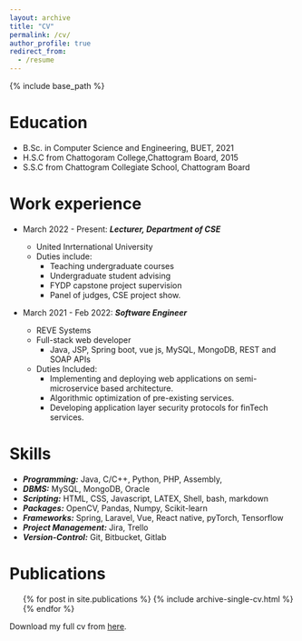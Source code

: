 ```yaml
---
layout: archive
title: "CV"
permalink: /cv/
author_profile: true
redirect_from:
  - /resume
---
```


{% include base_path %}

Education
======
* B.Sc. in Computer Science and Engineering, BUET, 2021
* H.S.C from Chattogoram College,Chattogram Board, 2015
* S.S.C from Chattogram Collegiate School, Chattogram Board

Work experience
======
* March 2022 - Present: ***Lecturer, Department of CSE***
  * United Inrternational University
  * Duties include:
    * Teaching undergraduate courses
    * Undergraduate student advising
    * FYDP capstone project supervision
    * Panel of judges, CSE project show.

* March 2021 -  Feb 2022: ***Software Engineer***
  * REVE Systems
  * Full-stack web developer
    * Java, JSP, Spring boot, vue js, MySQL, MongoDB, REST and SOAP APIs
  * Duties Included:
      * Implementing and deploying web applications on semi-microservice based architecture.
      * Algorithmic optimization of pre-existing services.
      * Developing application layer security protocols for finTech services.
  
Skills
======
* ***Programming:*** Java, C/C++, Python, PHP, Assembly,  
* ***DBMS:*** MySQL, MongoDB, Oracle
* ***Scripting:*** HTML, CSS, Javascript, LATEX, Shell, bash, markdown
* ***Packages:*** OpenCV, Pandas, Numpy, Scikit-learn
* ***Frameworks:*** Spring, Laravel, Vue, React native, pyTorch, Tensorflow
* ***Project Management:*** Jira, Trello
* ***Version-Control:*** Git, Bitbucket, Gitlab
    


Publications
======
  <ul>{% for post in site.publications %}
    {% include archive-single-cv.html %}
  {% endfor %}</ul>

<!--
Talks
======
  <ul>{% for post in site.talks %}
    {% include archive-single-talk-cv.html %}
  {% endfor %}</ul>
  
Teaching
======
  <ul>{% for post in site.teaching %}
    {% include archive-single-cv.html %}
  {% endfor %}</ul>
  
Co-Curricular Activities -->

Download my full cv from <a id="raw-url" href="http://mahim05078.github.io/files/AcademicCV.pdf">here</a>.

